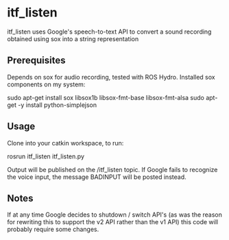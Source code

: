 itf_listen
==========

itf_listen uses Google's speech-to-text API to convert a sound recording obtained using sox into a string representation

Prerequisites
-------------
Depends on sox for audio recording, tested with ROS Hydro. Installed sox components on my system:

sudo apt-get install sox libsox1b libsox-fmt-base libsox-fmt-alsa
sudo apt-get -y install python-simplejson

Usage
-----
Clone into your catkin workspace, to run:

rosrun itf_listen itf_listen.py

Output will be published on the /itf_listen topic. If Google fails to recognize the voice input, the message BADINPUT will be posted instead.

Notes
-----
If at any time Google decides to shutdown / switch API's (as was the reason for rewriting this to support the v2 API rather than the v1 API) this code will probably require some changes.
